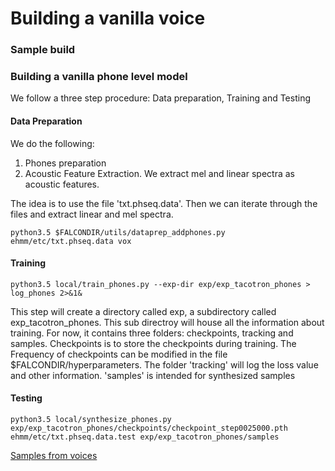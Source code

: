 # Building a vanilla voice


### Sample build

### Building a vanilla phone level model

We follow a three step procedure: Data preparation, Training and Testing

#### Data Preparation

We do the following:

1) Phones preparation
2) Acoustic Feature Extraction. We extract mel and linear spectra as acoustic features.

The idea is to use the file 'txt.phseq.data'. Then we can iterate through the files and extract linear and mel spectra. 

```text
python3.5 $FALCONDIR/utils/dataprep_addphones.py ehmm/etc/txt.phseq.data vox 
```

#### Training

```text
python3.5 local/train_phones.py --exp-dir exp/exp_tacotron_phones > log_phones 2>&1&
```

This step will create a directory called exp, a subdirectory called exp_tacotron_phones. This sub directroy will house
all the information about training. For now, it contains three folders: checkpoints, tracking and samples. Checkpoints is to store 
the checkpoints during training. The Frequency of checkpoints can be modified in the file $FALCONDIR/hyperparameters. The folder 'tracking'
will log the loss value and other information. 'samples' is intended for synthesized samples

#### Testing

```text
python3.5 local/synthesize_phones.py exp/exp_tacotron_phones/checkpoints/checkpoint_step0025000.pth ehmm/etc/txt.phseq.data.test exp/exp_tacotron_phones/samples 
```

[Samples from voices](http://tts.speech.cs.cmu.edu/rsk/projects/falcon/exp/tts_phseq.html)

## 

